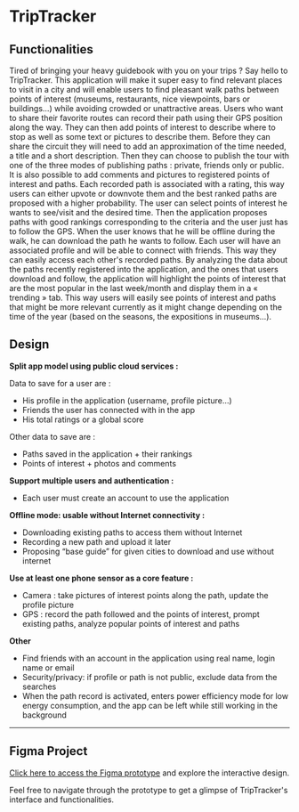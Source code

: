 # TripTracker

## Functionalities 

Tired of bringing your heavy guidebook with you on your trips ? Say hello to TripTracker. This application will make it super easy to find relevant places to visit in a city and will enable users to find pleasant walk paths between points of interest (museums, restaurants, nice viewpoints, bars or buildings…) while avoiding crowded or unattractive areas. 
Users who want to share their favorite routes can record their path using their GPS position along the way. They can then add points of interest to describe where to stop as well as some text or pictures to describe them. Before they can share the circuit they will need to add an approximation of the time needed, a title and a short description. Then they can choose to publish the tour with one of the three modes of publishing paths : private, friends only or public. It is also possible to add comments and pictures to registered points of interest and paths. Each recorded path is associated with a rating, this way users can either upvote or downvote them and the best ranked paths are proposed with a higher probability.
The user can select points of interest he wants to see/visit and the desired time. Then the application proposes paths with good rankings corresponding to the criteria and the user just has to follow the GPS. When the user knows that he will be offline during the walk, he can download the path he wants to follow. Each user will have an associated profile and will be able to connect with friends. This way they can easily access each other's recorded paths.
By analyzing the data about the paths recently registered into the application, and the ones that users download and follow, the application will highlight the points of interest that are the most popular in the last week/month and display them in a « trending » tab. This way users will easily see points of interest and paths that might be more relevant currently as it might change depending on the time of the year (based on the seasons, the expositions in museums…).

## Design

**Split app model using public cloud services :**

Data to save for a user are :
- His profile in the application (username, profile picture…)
- Friends the user has connected with in the app
- His total ratings or a global score
  
Other data to save are :
- Paths saved in the application + their rankings
- Points of interest + photos and comments 

**Support multiple users and authentication :**

- Each user must create an account to use the application

**Offline mode: usable without Internet connectivity :**

- Downloading existing paths to access them without Internet
- Recording a new path and upload it later
- Proposing “base guide” for given cities to download and use without internet  

**Use at least one phone sensor as a core feature :**

- Camera : take pictures of interest points along the path, update the profile picture
- GPS : record the path followed and the points of interest, prompt existing paths, analyze popular points of interest and paths

**Other**

- Find friends with an account in the application using real name, login name or email
- Security/privacy: if profile or path is not public, exclude data from the searches 
- When the path record is activated, enters power efficiency mode for low energy consumption, and the app can be left while still working in the background

---


## Figma Project

[Click here to access the Figma prototype](https://www.figma.com/file/mz89h5wBUL7VgwNr0ck3ol/TripTracker?type=design&node-id=0%3A1&mode=design&t=lfFxVepbbW9RYcwM-1) and explore the interactive design.

Feel free to navigate through the prototype to get a glimpse of TripTracker's interface and functionalities.
